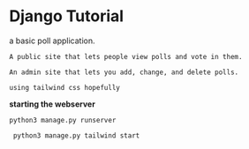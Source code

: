 # Django Tutorial
a basic poll application.

    A public site that lets people view polls and vote in them.

    An admin site that lets you add, change, and delete polls.

    using tailwind css hopefully


__starting the webserver__
  
``` python3 manage.py runserver ```
    
``` python3 manage.py tailwind start```
 
